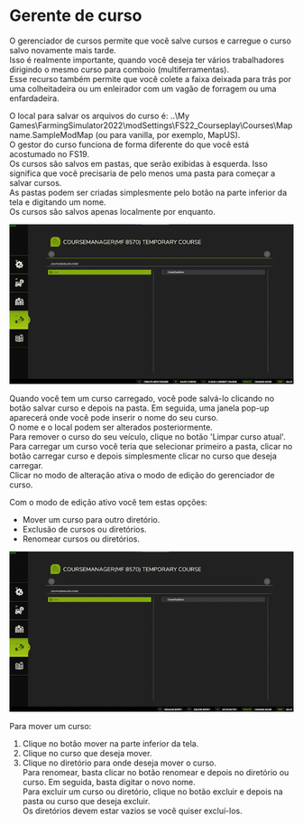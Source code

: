 # Gerente de curso

  
O gerenciador de cursos permite que você salve cursos e carregue o curso salvo novamente mais tarde.  
Isso é realmente importante, quando você deseja ter vários trabalhadores dirigindo o mesmo curso para comboio (multiferramentas).  
Esse recurso também permite que você colete a faixa deixada para trás por uma colheitadeira ou um enleirador com um vagão de forragem ou uma enfardadeira.  
  
O local para salvar os arquivos do curso é: ..\My Games\FarmingSimulator2022\modSettings\FS22_Courseplay\Courses\Mapname.SampleModMap (ou para vanilla, por exemplo, MapUS).  
O gestor do curso funciona de forma diferente do que você está acostumado no FS19.  
Os cursos são salvos em pastas, que serão exibidas à esquerda. Isso significa que você precisaria de pelo menos uma pasta para começar a salvar cursos.  
As pastas podem ser criadas simplesmente pelo botão na parte inferior da tela e digitando um nome.  
Os cursos são salvos apenas localmente por enquanto.  

![Image](../assets/images/managerbasehelp_0_0_765_430.png)

  
Quando você tem um curso carregado, você pode salvá-lo clicando no botão salvar curso e depois na pasta. Em seguida, uma janela pop-up aparecerá onde você pode inserir o nome do seu curso.  
O nome e o local podem ser alterados posteriormente.  
Para remover o curso do seu veículo, clique no botão 'Limpar curso atual'.  
Para carregar um curso você teria que selecionar primeiro a pasta, clicar no botão carregar curso e depois simplesmente clicar no curso que deseja carregar.  
Clicar no modo de alteração ativa o modo de edição do gerenciador de curso.  

  
Com o modo de edição ativo você tem estas opções:  
- Mover um curso para outro diretório.  
- Exclusão de cursos ou diretórios.  
- Renomear cursos ou diretórios.  

![Image](../assets/images/manageredithelp_0_0_765_430.png)

  
Para mover um curso:  
   1) Clique no botão mover na parte inferior da tela.  
   2) Clique no curso que deseja mover.  
   3) Clique no diretório para onde deseja mover o curso.  
Para renomear, basta clicar no botão renomear e depois no diretório ou curso. Em seguida, basta digitar o novo nome.  
Para excluir um curso ou diretório, clique no botão excluir e depois na pasta ou curso que deseja excluir.  
Os diretórios devem estar vazios se você quiser excluí-los.  

